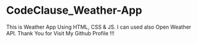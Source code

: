 # CodeClause_Weather-App
This is Weather App Using HTML,  CSS &amp; JS. I can used also Open Weather API.  Thank You for Visit My Github Profile !!! 
